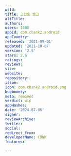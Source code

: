 ```yaml
---
wsId: 
title: 크립토 뱅크
altTitle: 
authors: 
users: 1000
appId: com.cbank2.android
appCountry: 
released: '2021-09-01'
updated: '2021-10-07'
version: '2.9'
stars: 2.6
ratings: 
reviews: 
size: 
website: 
repository: 
issue: 
icon: com.cbank2.android.png
bugbounty: 
meta: removed
verdict: wip
appHashes: 
date: '2024-07-05'
signer: 
reviewArchive: 
twitter: 
social: 
redirect_from: 
developerName: CBNK
features: 

---
```


